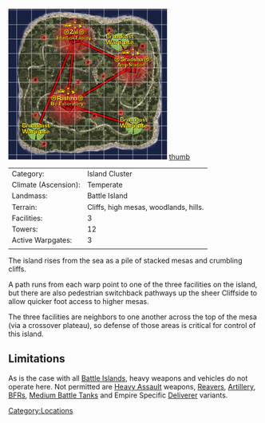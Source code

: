 ![](images/AscensionMap.jpg "fig:AscensionMap.jpg")
[thumb](image:Ascension_Terrain.md.jpg)

|                      |                                       |
| -------------------- | ------------------------------------- |
| Category:            | Island Cluster                        |
| Climate (Ascension): | Temperate                             |
| Landmass:            | Battle Island                         |
| Terrain:             | Cliffs, high mesas, woodlands, hills. |
| Facilities:          | 3                                     |
| Towers:              | 12                                    |
| Active Warpgates:    | 3                                     |
|                      |                                       |

The island rises from the sea as a pile of stacked mesas and crumbling
cliffs.

A path runs from each warp point to one of the three facilities on the
island, but there are also pedestrian switchback pathways up the sheer
Cliffside to allow quicker foot access to higher mesas.

The three facilities are neighbors to one another across the top of the
mesa (via a crossover plateau), so defense of those areas is critical
for control of this island.

## Limitations

As is the case with all [Battle Islands](Battle_Islands.md),
heavy weapons and vehicles do not operate here. Not permitted are [Heavy
Assault](Heavy_Assault.md) weapons,
[Reavers](Reaver.md), [Artillery](Artillery.md),
[BFRs](BFR.md), [Medium Battle
Tanks](Medium_Battle_Tank.md) and Empire Specific
[Deliverer](Deliverer.md) variants.

[Category:Locations](Category:Locations.md)

